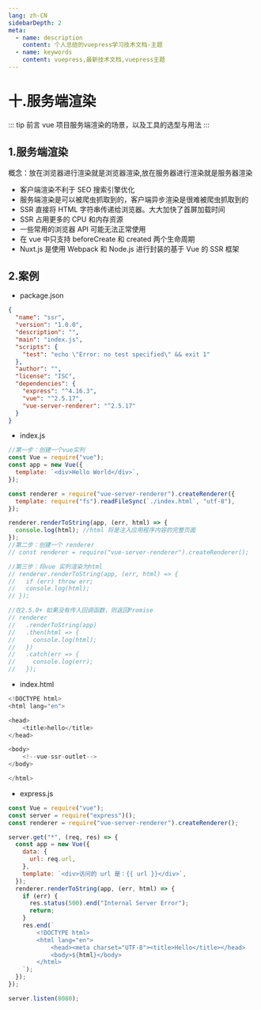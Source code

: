 ```yaml
---
lang: zh-CN
sidebarDepth: 2
meta:
  - name: description
    content: 个人总结的vuepress学习技术文档-主题
  - name: keywords
    content: vuepress,最新技术文档,vuepress主题
---
```


# 十.服务端渲染

::: tip 前言
vue 项目服务端渲染的场景，以及工具的选型与用法
:::

## 1.服务端渲染

概念：放在浏览器进行渲染就是浏览器渲染,放在服务器进行渲染就是服务器渲染
- 客户端渲染不利于 SEO 搜索引擎优化
- 服务端渲染是可以被爬虫抓取到的，客户端异步渲染是很难被爬虫抓取到的
- SSR 直接将 HTML 字符串传递给浏览器。大大加快了首屏加载时间
- SSR 占用更多的 CPU 和内存资源
- 一些常用的浏览器 API 可能无法正常使用
- 在 vue 中只支持 beforeCreate 和 created 两个生命周期
- Nuxt.js 是使用 Webpack 和 Node.js 进行封装的基于 Vue 的 SSR 框架

## 2.案例

- package.json

```json
{
  "name": "ssr",
  "version": "1.0.0",
  "description": "",
  "main": "index.js",
  "scripts": {
    "test": "echo \"Error: no test specified\" && exit 1"
  },
  "author": "",
  "license": "ISC",
  "dependencies": {
    "express": "^4.16.3",
    "vue": "^2.5.17",
    "vue-server-renderer": "^2.5.17"
  }
}
```

- index.js

```js
//第一步：创建一个vue实列
const Vue = require("vue");
const app = new Vue({
  template: `<div>Hello World</div>`,
});

const renderer = require("vue-server-renderer").createRenderer({
  template: require("fs").readFileSync(`./index.html`, "utf-8"),
});

renderer.renderToString(app, (err, html) => {
  console.log(html); //html 将是注入应用程序内容的完整页面
});
//第二步：创建一个 renderer
// const renderer = require("vue-server-renderer").createRenderer();

//第三步：将vue 实列渲染为html
// renderer.renderToString(app, (err, html) => {
//   if (err) throw err;
//   console.log(html);
// });

//在2.5.0+ 如果没有传入回调函数，则返回Promise
// renderer
//   .renderToString(app)
//   .then(html => {
//     console.log(html);
//   })
//   .catch(err => {
//     console.log(err);
//   });
```

- index.html

```js
<!DOCTYPE html>
<html lang="en">

<head>
    <title>hello</title>
</head>

<body>
    <!--vue-ssr-outlet-->
</body>

</html>
```

- express.js

```js
const Vue = require("vue");
const server = require("express")();
const renderer = require("vue-server-renderer").createRenderer();

server.get("*", (req, res) => {
  const app = new Vue({
    data: {
      url: req.url,
    },
    template: `<div>访问的 url 是：{{ url }}</div>`,
  });
  renderer.renderToString(app, (err, html) => {
    if (err) {
      res.status(500).end("Internal Server Error");
      return;
    }
    res.end(`
        <!DOCTYPE html>
        <html lang="en">
            <head><meta charset="UTF-8"><title>Hello</title></head>
            <body>${html}</body>
        </html>
    `);
  });
});

server.listen(8080);
```
